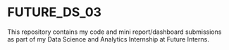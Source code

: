 # FUTURE_DS_03
This repository contains my code and mini report/dashboard submissions as part of my Data Science and Analytics Internship at Future Interns.
